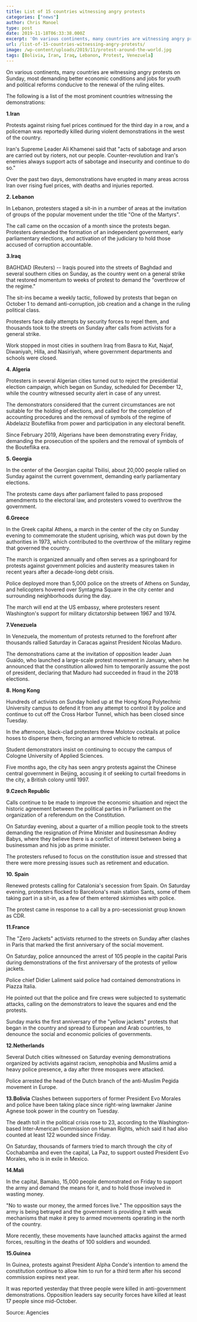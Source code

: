 ```yaml
---
title: List of 15 countries witnessing angry protests
categories: ["news"]
author: Chris Manoel
type: post
date: 2019-11-18T06:33:38.000Z
excerpt: 'On various continents, many countries are witnessing angry protests on Sunday, most demanding better economic conditions and jobs for youth and political reforms conducive to the renewal of the ruling elites.'
url: /list-of-15-countries-witnessing-angry-protests/
image: /wp-content/uploads/2019/11/protest-around-the-world.jpg
tags: [Bolivia, Iran, Iraq, Lebanon, Protest, Venezuela]
---
```


On various continents, many countries are witnessing angry protests on Sunday, most demanding better economic conditions and jobs for youth and political reforms conducive to the renewal of the ruling elites.

The following is a list of the most prominent countries witnessing the demonstrations:

**1.Iran**

Protests against rising fuel prices continued for the third day in a row, and a policeman was reportedly killed during violent demonstrations in the west of the country.

Iran's Supreme Leader Ali Khamenei said that "acts of sabotage and arson are carried out by rioters, not our people. Counter-revolution and Iran's enemies always support acts of sabotage and insecurity and continue to do so."

Over the past two days, demonstrations have erupted in many areas across Iran over rising fuel prices, with deaths and injuries reported.

**2. Lebanon**

In Lebanon, protesters staged a sit-in in a number of areas at the invitation of groups of the popular movement under the title "One of the Martyrs".

The call came on the occasion of a month since the protests began. Protesters demanded the formation of an independent government, early parliamentary elections, and activation of the judiciary to hold those accused of corruption accountable.

**3.Iraq**

BAGHDAD (Reuters) -- Iraqis poured into the streets of Baghdad and several southern cities on Sunday, as the country went on a general strike that restored momentum to weeks of protest to demand the "overthrow of the regime."

The sit-ins became a weekly tactic, followed by protests that began on October 1 to demand anti-corruption, job creation and a change in the ruling political class.

Protesters face daily attempts by security forces to repel them, and thousands took to the streets on Sunday after calls from activists for a general strike.

Work stopped in most cities in southern Iraq from Basra to Kut, Najaf, Diwaniyah, Hilla, and Nasiriyah, where government departments and schools were closed.

**4. Algeria**

Protesters in several Algerian cities turned out to reject the presidential election campaign, which began on Sunday, scheduled for December 12, while the country witnessed security alert in case of any unrest.

The demonstrators considered that the current circumstances are not suitable for the holding of elections, and called for the completion of accounting procedures and the removal of symbols of the regime of Abdelaziz Bouteflika from power and participation in any electoral benefit.

Since February 2019, Algerians have been demonstrating every Friday, demanding the prosecution of the spoilers and the removal of symbols of the Bouteflika era.

**5. Georgia**

In the center of the Georgian capital Tbilisi, about 20,000 people rallied on Sunday against the current government, demanding early parliamentary elections.

The protests came days after parliament failed to pass proposed amendments to the electoral law, and protesters vowed to overthrow the government.

**6.Greece**

In the Greek capital Athens, a march in the center of the city on Sunday evening to commemorate the student uprising, which was put down by the authorities in 1973, which contributed to the overthrow of the military regime that governed the country.

The march is organized annually and often serves as a springboard for protests against government policies and austerity measures taken in recent years after a decade-long debt crisis.

Police deployed more than 5,000 police on the streets of Athens on Sunday, and helicopters hovered over Syntagma Square in the city center and surrounding neighborhoods during the day.

The march will end at the US embassy, ​​where protesters resent Washington's support for military dictatorship between 1967 and 1974.

**7.Venezuela**

In Venezuela, the momentum of protests returned to the forefront after thousands rallied Saturday in Caracas against President Nicolas Maduro.

The demonstrations came at the invitation of opposition leader Juan Guaido, who launched a large-scale protest movement in January, when he announced that the constitution allowed him to temporarily assume the post of president, declaring that Maduro had succeeded in fraud in the 2018 elections.

**8. Hong Kong**

Hundreds of activists on Sunday holed up at the Hong Kong Polytechnic University campus to defend it from any attempt to control it by police and continue to cut off the Cross Harbor Tunnel, which has been closed since Tuesday.

In the afternoon, black-clad protesters threw Molotov cocktails at police hoses to disperse them, forcing an armored vehicle to retreat.

Student demonstrators insist on continuing to occupy the campus of Cologne University of Applied Sciences.

Five months ago, the city has seen angry protests against the Chinese central government in Beijing, accusing it of seeking to curtail freedoms in the city, a British colony until 1997.

**9.Czech Republic**

Calls continue to be made to improve the economic situation and reject the historic agreement between the political parties in Parliament on the organization of a referendum on the Constitution.

On Saturday evening, about a quarter of a million people took to the streets demanding the resignation of Prime Minister and businessman Andrey Babys, where they believe there is a conflict of interest between being a businessman and his job as prime minister.

The protesters refused to focus on the constitution issue and stressed that there were more pressing issues such as retirement and education.

**10. Spain**

Renewed protests calling for Catalonia's secession from Spain. On Saturday evening, protesters flocked to Barcelona's main station Sants, some of them taking part in a sit-in, as a few of them entered skirmishes with police.

The protest came in response to a call by a pro-secessionist group known as CDR.

**11.France**

The "Zero Jackets" activists returned to the streets on Sunday after clashes in Paris that marked the first anniversary of the social movement.

On Saturday, police announced the arrest of 105 people in the capital Paris during demonstrations of the first anniversary of the protests of yellow jackets.

Police chief Didier Laliment said police had contained demonstrations in Piazza Italia.

He pointed out that the police and fire crews were subjected to systematic attacks, calling on the demonstrators to leave the squares and end the protests.

Sunday marks the first anniversary of the "yellow jackets" protests that began in the country and spread to European and Arab countries, to denounce the social and economic policies of governments.

**12.Netherlands**

Several Dutch cities witnessed on Saturday evening demonstrations organized by activists against racism, xenophobia and Muslims amid a heavy police presence, a day after three mosques were attacked.

Police arrested the head of the Dutch branch of the anti-Muslim Pegida movement in Europe.

**13.Bolivia**
Clashes between supporters of former President Evo Morales and police have been taking place since right-wing lawmaker Janine Agnese took power in the country on Tuesday.

The death toll in the political crisis rose to 23, according to the Washington-based Inter-American Commission on Human Rights, which said it had also counted at least 122 wounded since Friday.

On Saturday, thousands of farmers tried to march through the city of Cochabamba and even the capital, La Paz, to support ousted President Evo Morales, who is in exile in Mexico.

**14.Mali**

In the capital, Bamako, 15,000 people demonstrated on Friday to support the army and demand the means for it, and to hold those involved in wasting money.

"No to waste our money, the armed forces live." The opposition says the army is being betrayed and the government is providing it with weak mechanisms that make it prey to armed movements operating in the north of the country.

More recently, these movements have launched attacks against the armed forces, resulting in the deaths of 100 soldiers and wounded.

**15.Guinea**

In Guinea, protests against President Alpha Conde's intention to amend the constitution continue to allow him to run for a third term after his second commission expires next year.

It was reported yesterday that three people were killed in anti-government demonstrations. Opposition leaders say security forces have killed at least 17 people since mid-October.

Source: Agencies
